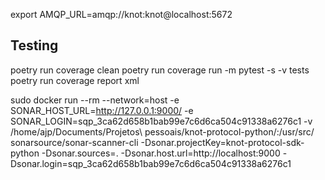 export AMQP_URL=amqp://knot:knot@localhost:5672

## Testing
poetry run coverage clean
poetry run coverage run -m pytest -s -v tests
poetry run coverage report xml


sudo docker run --rm --network=host -e SONAR_HOST_URL=http://127.0.0.1:9000/ -e SONAR_LOGIN=sqp_3ca62d658b1bab99e7c6d6ca504c91338a6276c1 -v /home/ajp/Documents/Projetos\ pessoais/knot-protocol-python/:/usr/src/ sonarsource/sonar-scanner-cli -Dsonar.projectKey=knot-protocol-sdk-python -Dsonar.sources=. -Dsonar.host.url=http://localhost:9000 -Dsonar.login=sqp_3ca62d658b1bab99e7c6d6ca504c91338a6276c1

